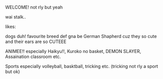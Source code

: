WELCOME! not rly but yeah



wai stalk..

likes:



dogs duh! favourite breed def gna be German Shapherd cuz they so cute and their ears are so CUTEEE


ANIMEE!! especially Haikyu!!, Kuroko no basket, DEMON SLAYER, Assaination classroom etc.



Sports especially volleyball, basktball, tricking etc. (tricking not rly a sport but ok)




